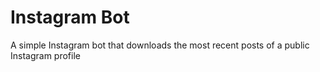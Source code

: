# Instagram Bot
A simple Instagram bot that downloads the most recent posts of a public Instagram profile 
